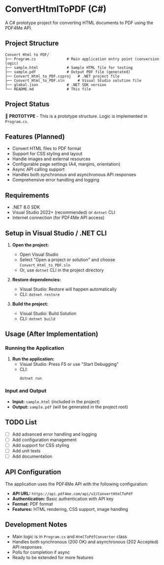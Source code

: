 # ConvertHtmlToPDF (C#)

A C# prototype project for converting HTML documents to PDF using the PDF4Me API.

## Project Structure

```
Convert Html to PDF/
├── Program.cs              # Main application entry point (conversion logic)
├── sample.html             # Sample HTML file for testing
├── sample.pdf              # Output PDF file (generated)
├── Convert_Html_to_PDF.csproj   # .NET project file
├── Convert_Html_to_PDF.sln      # Visual Studio solution file
├── global.json             # .NET SDK version
└── README.md               # This file
```

## Project Status

🚧 **PROTOTYPE** - This is a prototype structure. Logic is implemented in `Program.cs`.

## Features (Planned)

- Convert HTML files to PDF format
- Support for CSS styling and layout
- Handle images and external resources
- Configurable page settings (A4, margins, orientation)
- Async API calling support
- Handles both synchronous and asynchronous API responses
- Comprehensive error handling and logging

## Requirements

- .NET 8.0 SDK
- Visual Studio 2022+ (recommended) or `dotnet` CLI
- Internet connection (for PDF4Me API access)

## Setup in Visual Studio / .NET CLI

1. **Open the project:**
   - Open Visual Studio
   - Select "Open a project or solution" and choose `Convert_Html_to_PDF.sln`
   - Or, use `dotnet` CLI in the project directory

2. **Restore dependencies:**
   - Visual Studio: Restore will happen automatically
   - CLI: `dotnet restore`

3. **Build the project:**
   - Visual Studio: Build Solution
   - CLI: `dotnet build`

## Usage (After Implementation)

### Running the Application

1. **Run the application:**
   - Visual Studio: Press F5 or use "Start Debugging"
   - CLI:
     ```bash
     dotnet run
     ```

### Input and Output

- **Input:** `sample.html` (included in the project)
- **Output:** `sample.pdf` (will be generated in the project root)

## TODO List

- [ ] Add advanced error handling and logging
- [ ] Add configuration management
- [ ] Add support for CSS styling
- [ ] Add unit tests
- [ ] Add documentation

## API Configuration

The application uses the PDF4Me API with the following configuration:
- **API URL:** `https://api.pdf4me.com/api/v2/ConvertHtmlToPdf`
- **Authentication:** Basic authentication with API key
- **Format:** PDF format
- **Features:** HTML rendering, CSS support, image handling

## Development Notes

- Main logic is in `Program.cs` and `HtmlToPdfConverter` class
- Handles both synchronous (200 OK) and asynchronous (202 Accepted) API responses
- Polls for completion if async
- Ready to be extended for more features 